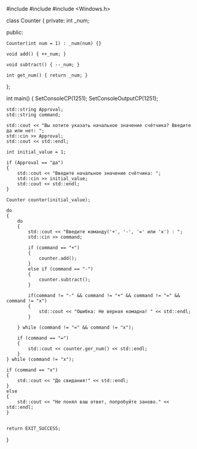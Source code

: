#include <iostream>
#include <string>
#include <Windows.h>

class Counter
{
private:
	int _num;

public:

	Counter(int num = 1) : _num(num) {}

	void add() { ++_num; }

	void subtract() { --_num; }

	int get_num() { return _num; }
};



int main()
{
	SetConsoleCP(1251);
	SetConsoleOutputCP(1251);

	std::string Approval;
	std::string command;

	std::cout << "Вы хотите указать начальное значение счётчика? Введите да или нет: ";
	std::cin >> Approval;
	std::cout << std::endl;

    int initial_value = 1; 

	if (Approval == "да")
	{
		std::cout << "Введите начальное значение счётчика: ";
		std::cin >> initial_value;
		std::cout << std::endl;
	}
	
	Counter counter(initial_value);

	do
	{
		do
		{
			std::cout << "Введите команду('+', '-', '=' или 'x') : ";
			std::cin >> command;

			if (command == "+")
			{
				counter.add();
			}
			else if (command == "-")
			{
				counter.subtract();
			}

			if(command != "-" && command != "+" && command != "=" && command != "x")
			{
				std::cout << "Ошибка: Не верная комадна! " << std::endl;
			}

		} while (command != "=" && command != "x");

		if (command == "=")
		{
			std::cout << counter.ger_num() << std::endl;
		}
	} while (command != "x");

	if (command == "x")
	{
		std::cout << "До свидания!" << std::endl;
	}	
	else 
	{
		std::cout << "Не понял ваш ответ, попробуйте заново." << std::endl;
	}


	return EXIT_SUCCESS;
}